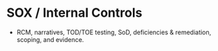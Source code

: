 # SOX / Internal Controls
- RCM, narratives, TOD/TOE testing, SoD, deficiencies & remediation, scoping, and evidence.
